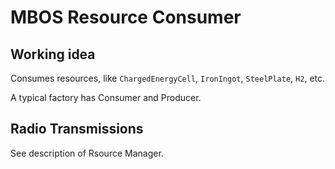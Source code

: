 # MBOS Resource Consumer

## Working idea
Consumes resources, like `ChargedEnergyCell`, `IronIngot`, `SteelPlate`, `H2`, etc.

A typical factory has Consumer and Producer.

## Radio Transmissions
See description of Rsource Manager.
